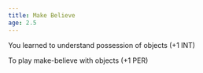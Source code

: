 ```yaml
---
title: Make Believe
age: 2.5
---
```

You learned to understand possession of objects (+1 INT)

To play make-believe with objects (+1 PER)
